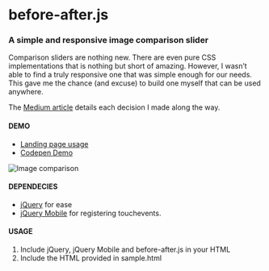 # before-after.js

### A simple and responsive image comparison slider 

Comparison sliders are nothing new. There are even pure CSS implementations that is nothing but short of amazing. However, I wasn’t able to find a truly responsive one that was simple enough for our needs. This gave me the chance (and excuse) to build one myself that can be used anywhere.

The [Medium article](https://medium.com/p/f3a691a9dd71) details each decision I made along the way.

#### DEMO

- [Landing page usage](http://jotform.com/formscentral)  
- [Codepen Demo](http://codepen.io/bamf/pen/jEpxOX)

![Image comparison](https://d262ilb51hltx0.cloudfront.net/max/800/1*N43g_K5grRctYcudDi3gLQ.gif)


#### DEPENDECIES
- [jQuery](http://jquery.com) for ease
- [jQuery Mobile](http://jquerymobile.com) for registering touchevents.


#### USAGE

1. Include jQuery, jQuery Mobile and before-after.js in your HTML
2. Include the HTML provided in sample.html